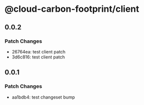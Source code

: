 # @cloud-carbon-footprint/client

## 0.0.2

### Patch Changes

- 26764ea: test client patch
- 3d6c816: test client patch

## 0.0.1

### Patch Changes

- aa1bdb4: test changeset bump
